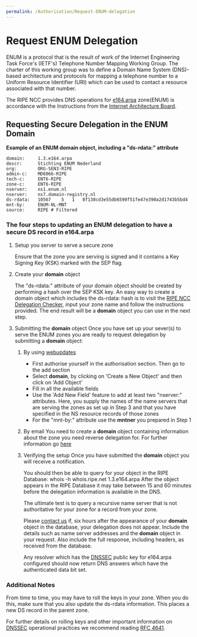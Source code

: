 ```yaml
---
permalink: /Authorisation/Request-ENUM-delegation
---
```


# Request ENUM Delegation

ENUM is a protocol that is the result of work of the Internet Engineering Task Force's (IETF's) Telephone Number Mapping Working Group. The charter of this working group was to define a Domain Name System (DNS)-based architecture and protocols for mapping a telephone number to a Uniform Resource Identifier (URI) which can be used to contact a resource associated with that number.

The RIPE NCC provides DNS operations for [e164.arpa](https://www.rfc-editor.org/rfc/rfc3761.html) zone(ENUM) is accordance with the Instructions from the [Internet Architecture Board](https://www.ripe.net/manage-ips-and-asns/dns/enum/iab-instructions).

## Requesting Secure Delegation in the ENUM Domain

**Example of an ENUM domain object, including a "ds-rdata:" attribute**

    domain:     1.3.e164.arpa
    descr:      Stichting ENUM Nederland
    org:        ORG-SEN3-RIPE
    admin-c:    MD6066-RIPE
    tech-c:     ENT6-RIPE
    zone-c:     ENT6-RIPE
    nserver:    ns1.enum.nl
    nserver:    ns7.domain-registry.nl
    ds-rdata:   10567    5   1   8f138cd3e55db6590f51fe47e390a2d1743b5bd4
    mnt-by:     ENUM-NL-MNT
    source:     RIPE # Filtered

### The four steps to updating an ENUM delegation to have a secure DS record in e164.arpa

1. Setup you server to serve a secure zone

    Ensure that the zone you are serving is signed and it contains a Key Signing Key (KSK) marked with the SEP flag.

1. Create your **domain** object

    The "ds-rdata:" attribute of your domain object should be created by performing a hash over the SEP KSK key. An easy way to create a domain object which includes the ds-rdata: hash is to visit the [RIPE NCC Delegation Checker](http://dnscheck.ripe.net/), input your zone name and follow the instructions provided. The end result will be a **domain** object you can use in the next step.

1. Submitting the **domain** object
    Once you have set up your sever(s) to serve the ENUM zones you are ready to request delegation by submitting a **domain** object:
    1. By using [webupdates](https://apps.db.ripe.net/db-web-ui/query)
        * First authorise yourself in the authorisation section. Then go to the add section
        * Select **domain**, by clicking on 'Create a New Object' and then click on 'Add Object'
        * Fill in all the available fields
        * Use the 'Add New Field' feature to add at least two "nserver:" attributes. Here, you supply the names of the name servers that are serving the zones as set up in Step 3 and that you have specified in the NS resource records of those zones
        * For the "mnt-by:" attribute use the **mntner** you prepared in Step 1
    1. By email
        You need to create a **domain** object containing information about the zone you need reverse delegation for. For further information go [here](../Update-Methods/Email-Updates/#email-updates)

    1. Verifying the setup
        Once you have submitted the **domain** object you will receive a notification.

        You should then be able to query for your object in the RIPE Database:
            whois -h whois.ripe.net 1.3.e164.arpa
        After the object appears in the RIPE Database it may take between 15 and 60 minutes before the delegation information is available in the DNS.

        The ultimate test is to query a recursive name server that is not authoritative for your zone for a record from your zone.

        Please [contact us](https://www.ripe.net/contact-form?topic=ripe_dbm) if, six hours after the appearance of your **domain** object in the database, your delegation does not appear. Include the details such as name server addresses and the **domain** object in your request. Also include the full response, including headers, as received from the database.

        Any resolver which has the [DNSSEC](Request-DNSSEC-delegation/#dnssec-delegations) public key for e164.arpa configured should now return DNS answers which have the authenticated data bit set.

### Additional Notes

From time to time, you may have to roll the keys in your zone. When you do this, make sure that you also update the ds-rdata information. This places a new DS record in the parent zone.

For further details on rolling keys and other important information on [DNSSEC](Request-DNSSEC-delegation/#dnssec-delegations) operational practices we recommend reading [RFC 4641](https://www.ietf.org/rfc/rfc4641.txt).


